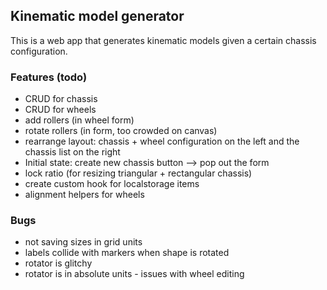 ## Kinematic model generator
This is a web app that generates kinematic models given a certain chassis configuration.

### Features (todo)
- CRUD for chassis
- CRUD for wheels
- add rollers (in wheel form)
- rotate rollers (in form, too crowded on canvas)
- rearrange layout: chassis + wheel configuration on the left and the chassis list on the right
- Initial state: create new chassis button --> pop out the form
- lock ratio (for resizing triangular + rectangular chassis)
- create custom hook for localstorage items
- alignment helpers for wheels

### Bugs
- not saving sizes in grid units
- labels collide with markers when shape is rotated
- rotator is glitchy
- rotator is in absolute units - issues with wheel editing